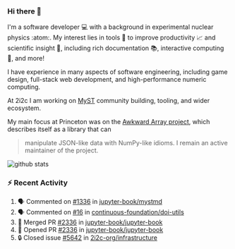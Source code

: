 ### Hi there 👋 

I'm a software developer 💻 with a background in experimental nuclear physics :atom:. My interest lies in tools :wrench: to improve productivity :chart_with_upwards_trend: and scientific insight :telescope:, including rich documentation 📚, interactive computing 🧮, and more! 

I have experience in many aspects of software engineering, including game design, full-stack web development, and high-performance numeric computing. 

At 2i2c I am working on [MyST](https://github.com/jupyter-book/mystmd) community building, tooling, and wider ecosystem. 

My main focus at Princeton was on the [Awkward Array project](awkward-array.org/), which describes itself as a library that can 
> manipulate JSON-like data with NumPy-like idioms. I remain an active maintainer of the project. 

![github stats](https://github-readme-stats.vercel.app/api?username=agoose77&show_icons=true&hide_rank=true&hide_title=true&bg_color=30,e76445,904e95&text_color=efe3ec&icon_color=efe3ec)
<!--
**agoose77/agoose77** is a ✨ _special_ ✨ repository because its `README.md` (this file) appears on your GitHub profile.

Here are some ideas to get you started:

- 🔭 I’m currently working on ...
- 🌱 I’m currently learning ...
- 👯 I’m looking to collaborate on ...
- 🤔 I’m looking for help with ...
- 💬 Ask me about ...
- 📫 How to reach me: ...
- 😄 Pronouns: ...
- ⚡ Fun fact: ...
-->

### :zap: Recent Activity

<!--START_SECTION:activity-->
1. 🗣 Commented on [#1336](https://github.com/jupyter-book/mystmd/issues/1336#issuecomment-2698389203) in [jupyter-book/mystmd](https://github.com/jupyter-book/mystmd)
2. 🗣 Commented on [#16](https://github.com/continuous-foundation/doi-utils/pull/16#issuecomment-2698369956) in [continuous-foundation/doi-utils](https://github.com/continuous-foundation/doi-utils)
3. 🎉 Merged PR [#2336](https://github.com/jupyter-book/jupyter-book/pull/2336) in [jupyter-book/jupyter-book](https://github.com/jupyter-book/jupyter-book)
4. 💪 Opened PR [#2336](https://github.com/jupyter-book/jupyter-book/pull/2336) in [jupyter-book/jupyter-book](https://github.com/jupyter-book/jupyter-book)
5. 🔒 Closed issue [#5642](https://github.com/2i2c-org/infrastructure/issues/5642) in [2i2c-org/infrastructure](https://github.com/2i2c-org/infrastructure)
<!--END_SECTION:activity-->
